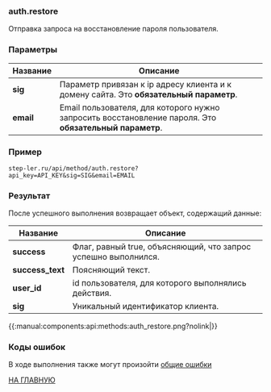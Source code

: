 ### auth.restore

Отправка запроса на восстановление пароля пользователя.

### Параметры

| Название |Описание |
|----|----|
| **sig** | Параметр привязан к ip адресу клиента и к домену сайта. Это **обязательный параметр**. |
| **email** | Email пользователя, для которого нужно запросить восстановление пароля. Это **обязательный параметр**. |

### Пример

```
step-ler.ru/api/method/auth.restore?api_key=API_KEY&sig=SIG&email=EMAIL
```

### Результат

После успешного выполнения возвращает объект, содержащий данные:

|Название | Описание |
|----|----|
| **success** | Флаг, равный true, объясняющий, что запрос успешно выполнился. |
| **success_text** | Поясняющий текст. |
| **user_id** | id пользователя, для которого выполнялись действия. |
| **sig** | Уникальный идентификатор клиента. |

{{:manual:components:api:methods:auth_restore.png?nolink|}}

### Коды ошибок

В ходе выполнения также могут произойти [общие ошибки](/docs/errors.md)

[НА ГЛАВНУЮ](/README.md)